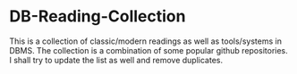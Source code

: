 # DB-Reading-Collection

This is a collection of classic/modern readings as well as tools/systems in DBMS. The collection is a combination of some popular github repositories. I shall try to update the list as well and remove duplicates.
